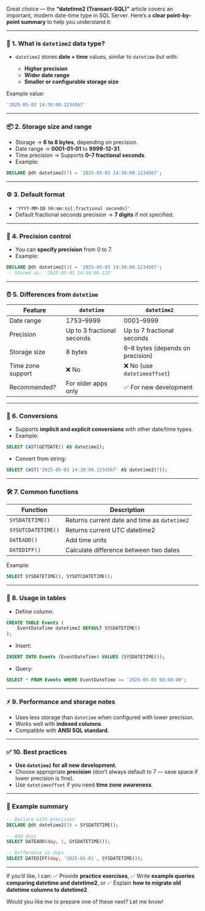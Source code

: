 Great choice — the **“datetime2 (Transact-SQL)”** article covers an important, modern date-time type in SQL Server. Here’s a **clear point-by-point summary** to help you understand it:

---

### 📅 1. **What is `datetime2` data type?**

* `datetime2` stores **date + time** values, similar to `datetime` but with:

  * **Higher precision**
  * **Wider date range**
  * **Smaller or configurable storage size**

Example value:

```sql
'2025-05-03 14:30:00.1234567'
```

---

### 📦 2. **Storage size and range**

* Storage → **6 to 8 bytes**, depending on precision.
* Date range → **0001-01-01** to **9999-12-31**.
* Time precision → Supports **0–7 fractional seconds**.
* Example:

```sql
DECLARE @dt datetime2(7) = '2025-05-03 14:30:00.1234567';
```

---

### ⚙️ 3. **Default format**

* `'YYYY-MM-DD hh:mm:ss[.fractional seconds]'`
* Default fractional seconds precision → **7 digits** if not specified.

---

### 🔧 4. **Precision control**

* You can **specify precision** from 0 to 7.
* Example:

```sql
DECLARE @dt datetime2(3) = '2025-05-03 14:30:00.1234567';
-- Stored as: '2025-05-03 14:30:00.123'
```

---

### ⏰ 5. **Differences from `datetime`**

| Feature           | `datetime`                 | `datetime2`                      |
| ----------------- | -------------------------- | -------------------------------- |
| Date range        | 1753–9999                  | 0001–9999                        |
| Precision         | Up to 3 fractional seconds | Up to 7 fractional seconds       |
| Storage size      | 8 bytes                    | 6–8 bytes (depends on precision) |
| Time zone support | ❌ No                       | ❌ No (use `datetimeoffset`)      |
| Recommended?      | For older apps only        | ✅ For new development            |

---

### 🔄 6. **Conversions**

* Supports **implicit and explicit conversions** with other date/time types.
* Example:

```sql
SELECT CAST(GETDATE() AS datetime2);
```

* Convert from string:

```sql
SELECT CAST('2025-05-03 14:30:00.1234567' AS datetime2(7));
```

---

### 🛠 7. **Common functions**

| Function           | Description                                  |
| ------------------ | -------------------------------------------- |
| `SYSDATETIME()`    | Returns current date and time as `datetime2` |
| `SYSUTCDATETIME()` | Returns current UTC datetime2                |
| `DATEADD()`        | Add time units                               |
| `DATEDIFF()`       | Calculate difference between two dates       |

Example:

```sql
SELECT SYSDATETIME(), SYSUTCDATETIME();
```

---

### 🔨 8. **Usage in tables**

* Define column:

```sql
CREATE TABLE Events (
    EventDateTime datetime2 DEFAULT SYSDATETIME()
);
```

* Insert:

```sql
INSERT INTO Events (EventDateTime) VALUES (SYSDATETIME());
```

* Query:

```sql
SELECT * FROM Events WHERE EventDateTime >= '2025-05-03 00:00:00';
```

---

### ⚡ 9. **Performance and storage notes**

* Uses less storage than `datetime` when configured with lower precision.
* Works well with **indexed columns**.
* Compatible with **ANSI SQL standard**.

---

### ✅ 10. **Best practices**

* **Use `datetime2` for all new development**.
* Choose appropriate **precision** (don’t always default to 7 — save space if lower precision is fine).
* Use `datetimeoffset` if you need **time zone awareness**.

---

### 📌 Example summary

```sql
-- Declare with precision
DECLARE @dt datetime2(3) = SYSDATETIME();

-- Add days
SELECT DATEADD(day, 1, SYSDATETIME());

-- Difference in days
SELECT DATEDIFF(day, '2025-01-01', SYSDATETIME());
```

---

If you’d like, I can:
✅ Provide **practice exercises**,
✅ Write **example queries comparing datetime and datetime2**, or
✅ Explain **how to migrate old datetime columns to datetime2**.

Would you like me to prepare one of these next? Let me know!

